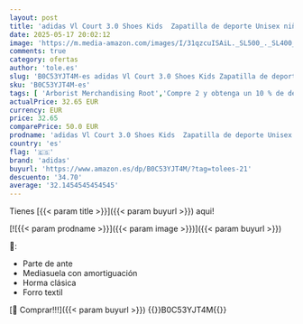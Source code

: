 ```yaml
---
layout: post
title: 'adidas Vl Court 3.0 Shoes Kids  Zapatilla de deporte Unisex niños  Grey Three Cloud White Grey Two  37 1/3 EU'
date: 2025-05-17 20:02:12
image: 'https://m.media-amazon.com/images/I/31qzcuISAiL._SL500_._SL400_.jpg'
comments: true
category: ofertas
author: 'tole.es'
slug: 'B0C53YJT4M-es adidas Vl Court 3.0 Shoes Kids Zapatilla de deporte Unisex...'
sku: 'B0C53YJT4M-es'
tags: [ 'Arborist Merchandising Root','Compre 2 y obtenga un 10 % de descuento','Compre 2 y obtenga un 10 % de descuento_Shoes1','Moda','Moda Niño','Self Service','Shoes | Co-gender | Fashion & Athletic Trainers','Softlines | Shoes | Co-gender','Special Features Stores','Zapatillas casual para niño','Zapatillas deportivas y de moda para niños','Zapatos de niño','adidas','c8538d25-3af9-48d3-aeff-5f3ce5572a36_0','c8538d25-3af9-48d3-aeff-5f3ce5572a36_3901','c8538d25-3af9-48d3-aeff-5f3ce5572a36_8401','zapatilla','🇪🇸', ]
actualPrice: 32.65 EUR
currency: EUR
price: 32.65
comparePrice: 50.0 EUR
prodname: 'adidas Vl Court 3.0 Shoes Kids  Zapatilla de deporte Unisex niños  Grey Three Cloud White Grey Two  37 1/3 EU'
country: 'es'
flag: '🇪🇸'
brand: 'adidas'
buyurl: 'https://www.amazon.es/dp/B0C53YJT4M/?tag=tolees-21'
descuento: '34.70'
average: '32.1454545454545'
---
```


Tienes [{{< param title >}}]({{< param buyurl >}}) aqui!

[![{{< param prodname >}}]({{< param image >}})]({{< param buyurl >}})

🔎:

- Parte de ante
- Mediasuela con amortiguación
- Horma clásica
- Forro textil

[🛒 Comprar!!!]({{< param buyurl >}})
{{<world>}}B0C53YJT4M{{</world>}}
